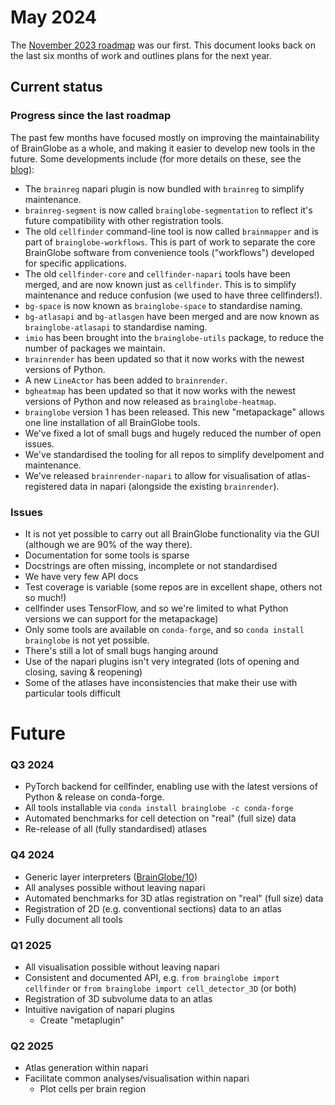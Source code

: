 # May 2024

The [November 2023 roadmap](november-2023) was our first. This document looks back on the last six months of work 
and outlines plans for the next year.

## Current status

### Progress since the last roadmap
The past few months have focused mostly on improving the maintainability of BrainGlobe as a whole, and making it easier 
to develop new tools in the future. Some developments include (for more details on these, see the [blog](https://brainglobe.info/blog/)):
* The `brainreg` napari plugin is now bundled with `brainreg` to simplify maintenance.
* `brainreg-segment` is now called `brainglobe-segmentation` to reflect it's future compatibility with other registration tools.
* The old `cellfinder` command-line tool is now called `brainmapper` and is part of `brainglobe-workflows`. This is part of
work to separate the core BrainGlobe software from convenience tools ("workflows") developed for specific applications.
* The old `cellfinder-core` and `cellfinder-napari` tools have been merged, and are now known just as `cellfinder`. 
This is to simplify maintenance and reduce confusion (we used to have three cellfinders!).
* `bg-space` is now known as `brainglobe-space` to standardise naming.
* `bg-atlasapi` and `bg-atlasgen` have been merged and are now known as `brainglobe-atlasapi` to standardise naming.
* `imio` has been brought into the `brainglobe-utils` package, to reduce the number of packages we maintain. 
* `brainrender` has been updated so that it now works with the newest versions of Python.
* A new `LineActor` has been added to `brainrender`.
* `bgheatmap` has been updated so that it now works with the newest versions of Python and now released as `brainglobe-heatmap`.
* `brainglobe` version 1 has been released. This new "metapackage" allows one line installation of all BrainGlobe tools.
* We've fixed a lot of small bugs and hugely reduced the number of open issues. 
* We've standardised the tooling for all repos to simplify develpoment and maintenance.
* We've released `brainrender-napari` to allow for visualisation of atlas-registered data in napari 
(alongside the existing `brainrender`).

### Issues
* It is not yet possible to carry out all BrainGlobe functionality via the GUI (although we are 90% of the way there).
* Documentation for some tools is sparse
* Docstrings are often missing, incomplete or not standardised
* We have very few API docs
* Test coverage is variable (some repos are in excellent shape, others not so much!)
* cellfinder uses TensorFlow, and so we're limited to what Python versions we can support for the metapackage)
* Only some tools are available on `conda-forge`, and so `conda install brainglobe` is not yet possible.
* There's still a lot of small bugs hanging around
* Use of the napari plugins isn't very integrated (lots of opening and closing, saving & reopening)
* Some of the atlases have inconsistencies that make their use with particular tools difficult


# Future 
### Q3 2024
* PyTorch backend for cellfinder, enabling use with the latest versions of Python & release on conda-forge.
* All tools installable via `conda install brainglobe -c conda-forge`
* Automated benchmarks for cell detection on "real" (full size) data
* Re-release of all (fully standardised) atlases


### Q4 2024
* Generic layer interpreters ([BrainGlobe/10](https://github.com/brainglobe/BrainGlobe/issues/10))
* All analyses possible without leaving napari
* Automated benchmarks for 3D atlas registration on "real" (full size) data
* Registration of 2D (e.g. conventional sections) data to an atlas
* Fully document all tools

### Q1 2025
* All visualisation possible without leaving napari
* Consistent and documented API, e.g. `from brainglobe import cellfinder` or `from brainglobe import cell_detector_3D` (or both)
* Registration of 3D subvolume data to an atlas
* Intuitive navigation of napari plugins
  * Create "metaplugin"
  
### Q2 2025
* Atlas generation within napari
* Facilitate common analyses/visualisation within napari
  * Plot cells per brain region